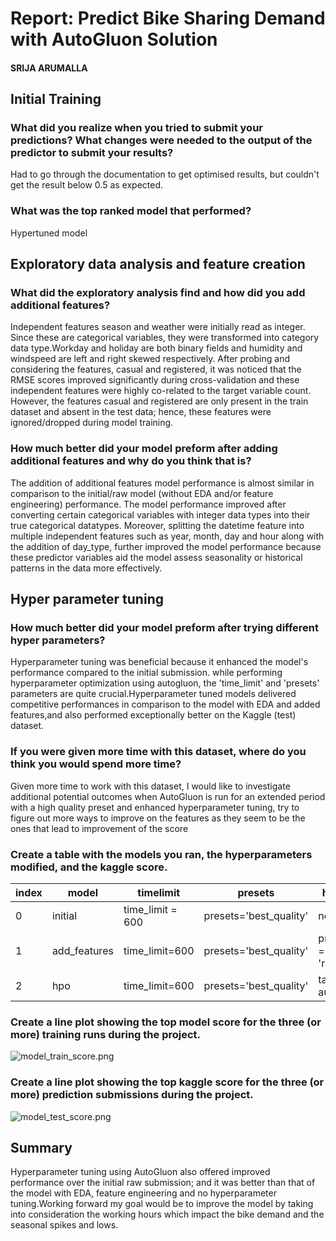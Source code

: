# Report: Predict Bike Sharing Demand with AutoGluon Solution
#### SRIJA ARUMALLA

## Initial Training
### What did you realize when you tried to submit your predictions? What changes were needed to the output of the predictor to submit your results?
Had to go through the documentation to get optimised results, but couldn't get the result below 0.5 as expected. 

### What was the top ranked model that performed?
Hypertuned model 
## Exploratory data analysis and feature creation
### What did the exploratory analysis find and how did you add additional features?
Independent features season and weather were initially read as integer. Since these are categorical variables, they were transformed into category data type.Workday and holiday are both binary fields and humidity and windspeed are left and right skewed respectively.
After probing and considering the features, casual and registered, it was noticed that the RMSE scores improved significantly during cross-validation and these independent features were highly co-related to the target variable count. However, the features casual and registered are only present in the train dataset and absent in the test data; hence, these features were ignored/dropped during model training.

### How much better did your model preform after adding additional features and why do you think that is?
The addition of additional features model performance is almost similar in comparison to the initial/raw model (without EDA and/or feature engineering) performance.
The model performance improved after converting certain categorical variables with integer data types into their true categorical datatypes.
Moreover, splitting the datetime feature into multiple independent features such as year, month, day and hour along with the addition of day_type, further improved the model performance because these predictor variables aid the model assess seasonality or historical patterns in the data more effectively.

## Hyper parameter tuning
### How much better did your model preform after trying different hyper parameters?
Hyperparameter tuning was beneficial because it enhanced the model's performance compared to the initial submission. while performing hyperparameter optimization using autogluon, the 'time_limit' and 'presets' parameters are quite crucial.Hyperparameter tuned models delivered competitive performances in comparison to the model with EDA and added features,and also performed exceptionally better on the Kaggle (test) dataset.

### If you were given more time with this dataset, where do you think you would spend more time?
Given more time to work with this dataset, I would like to investigate additional potential outcomes when AutoGluon is run for an extended period with a high quality preset and enhanced hyperparameter tuning, try to figure out more ways to improve on the features as they seem to be the ones that lead to improvement of the score

### Create a table with the models you ran, the hyperparameters modified, and the kaggle score.
|index|model|timelimit|presets|hp-method|score|
|---|---|---|---|---|---|
|0|initial|time\_limit = 600|presets='best\_quality'|none|0\.60933|
|1|add\_features|time\_limit=600|presets='best\_quality'|problem\_type = 'regression'|0\.62648|
|2|hpo|time\_limit=600|presets='best\_quality'|tabular autogluon|0\.45792|
### Create a line plot showing the top model score for the three (or more) training runs during the project.


![model_train_score.png](img/train.png)

### Create a line plot showing the top kaggle score for the three (or more) prediction submissions during the project.



![model_test_score.png](img/score.png)

## Summary
 Hyperparameter tuning using AutoGluon also offered improved performance over the initial raw submission; and it was better than that of the model with EDA, feature engineering and no hyperparameter tuning.Working forward my goal would be to improve the model by taking into consideration the working hours which impact the bike demand and the seasonal spikes and lows.
